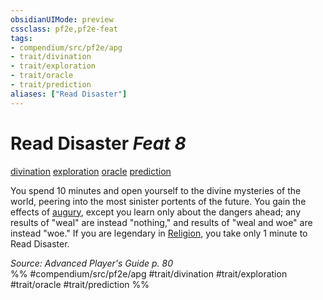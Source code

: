 ```yaml
---
obsidianUIMode: preview
cssclass: pf2e,pf2e-feat
tags:
- compendium/src/pf2e/apg
- trait/divination
- trait/exploration
- trait/oracle
- trait/prediction
aliases: ["Read Disaster"]
---
```

# Read Disaster  *Feat 8*  
[divination](/rules/traits/divination.md)  [exploration](/rules/traits/exploration.md)  [oracle](/rules/traits/oracle-apg.md)  [prediction](/rules/traits/prediction.md)  


You spend 10 minutes and open yourself to the divine mysteries of the world, peering into the most sinister portents of the future. You gain the effects of [augury](/compendium/spells/augury.md), except you learn only about the dangers ahead; any results of "weal" are instead "nothing," and results of "weal and woe" are instead "woe." If you are legendary in [Religion](/compendium/skills.md#Religion), you take only 1 minute to Read Disaster.

*Source: Advanced Player's Guide p. 80*  
%% #compendium/src/pf2e/apg #trait/divination #trait/exploration #trait/oracle #trait/prediction %%